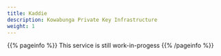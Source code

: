 ```yaml
---
title: Kaddie
description: Kowabunga Private Key Infrastructure
weight: 1
---
```


{{% pageinfo %}}
This service is still work-in-progess
{{% /pageinfo %}}
